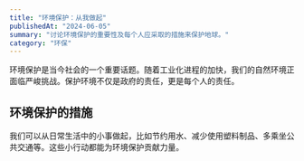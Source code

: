 ```yaml
---
title: "环境保护：从我做起"
publishedAt: "2024-06-05"
summary: "讨论环境保护的重要性及每个人应采取的措施来保护地球。"
category: "环保"
---
```


环境保护是当今社会的一个重要话题。随着工业化进程的加快，我们的自然环境正面临严峻挑战。保护环境不仅是政府的责任，更是每个人的责任。

## 环境保护的措施

我们可以从日常生活中的小事做起，比如节约用水、减少使用塑料制品、多乘坐公共交通等。这些小行动都能为环境保护贡献力量。
